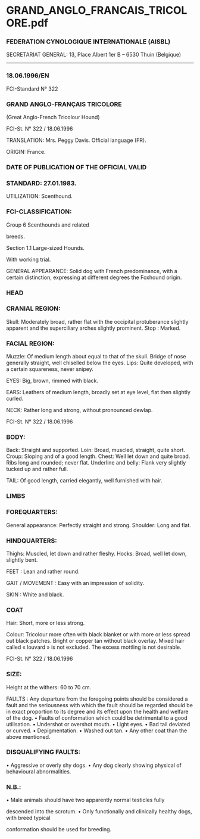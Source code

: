 # GRAND_ANGLO_FRANCAIS_TRICOLORE.pdf


### FEDERATION CYNOLOGIQUE INTERNATIONALE (AISBL)


SECRETARIAT GENERAL: 13, Place Albert 1er  B – 6530 Thuin (Belgique)
______________________________________________________________________________

### 18.06.1996/EN



FCI-Standard N° 322



### GRAND ANGLO-FRANÇAIS TRICOLORE


(Great Anglo-French Tricolour Hound)





FCI-St. N° 322 / 18.06.1996

TRANSLATION: Mrs. Peggy Davis.  Official language (FR).

ORIGIN: France.

### DATE OF PUBLICATION OF THE OFFICIAL VALID



### STANDARD: 27.01.1983.



UTILIZATION: Scenthound.

### FCI-CLASSIFICATION:


Group 6
Scenthounds and related



breeds.

Section 1.1 Large-sized Hounds.

With working trial.

GENERAL APPEARANCE: Solid dog with French predominance,
with a certain distinction, expressing at different degrees the
Foxhound origin.

### HEAD



### CRANIAL REGION:


Skull: Moderately broad, rather flat with the occipital protuberance
slightly apparent and the superciliary arches slightly prominent.
Stop : Marked.

### FACIAL REGION:


Muzzle: Of medium length about equal to that of the skull.  Bridge of
nose generally straight, well chiselled below the eyes.
Lips: Quite developed, with a certain squareness, never snipey.

EYES: Big, brown, rimmed with black.

EARS: Leathers of medium length, broadly set at eye level, flat then
slightly curled.

NECK: Rather long and strong, without pronounced dewlap.



FCI-St. N° 322 / 18.06.1996


### BODY:


Back: Straight and supported.
Loin: Broad, muscled, straight, quite short.
Croup: Sloping and of a good length.
Chest: Well let down and quite broad.  Ribs long and rounded; never
flat.
Underline and belly: Flank very slightly tucked up and rather full.

TAIL: Of good length, carried elegantly, well furnished with hair.

### LIMBS



### FOREQUARTERS:


General appearance: Perfectly straight and strong.
Shoulder: Long and flat.

### HINDQUARTERS:


Thighs:  Muscled, let down and rather fleshy.
Hocks: Broad, well let down, slightly bent.

FEET : Lean and rather round.

GAIT / MOVEMENT  : Easy with an impression of solidity.

SKIN : White and black.

### COAT


Hair: Short, more or less strong.

Colour: Tricolour more often with black blanket or with more or less
spread out black patches.  Bright or copper tan without black
overlay.  Mixed hair called « louvard » is not excluded.  The excess
mottling is not desirable.





FCI-St. N° 322 / 18.06.1996


### SIZE:


Height at the withers: 60 to 70 cm.

FAULTS : Any departure from the foregoing points should be
considered a fault and the seriousness with which the fault should be
regarded should be in exact proportion to its degree and its effect
upon the health and welfare of the dog.
• Faults of conformation which could be detrimental to a good
utilisation.
• Undershot or overshot mouth.
• Light eyes.
• Bad tail deviated or curved.
• Depigmentation.
• Washed out tan.
• Any other coat than the above mentioned.

### DISQUALIFYING FAULTS:


• Aggressive or overly shy dogs.
• Any dog clearly showing physical of behavioural abnormalities.

### N.B.:


• Male animals should have two apparently normal testicles fully

descended into the scrotum.
• Only functionally and clinically healthy dogs, with breed typical

conformation should be used for breeding.






